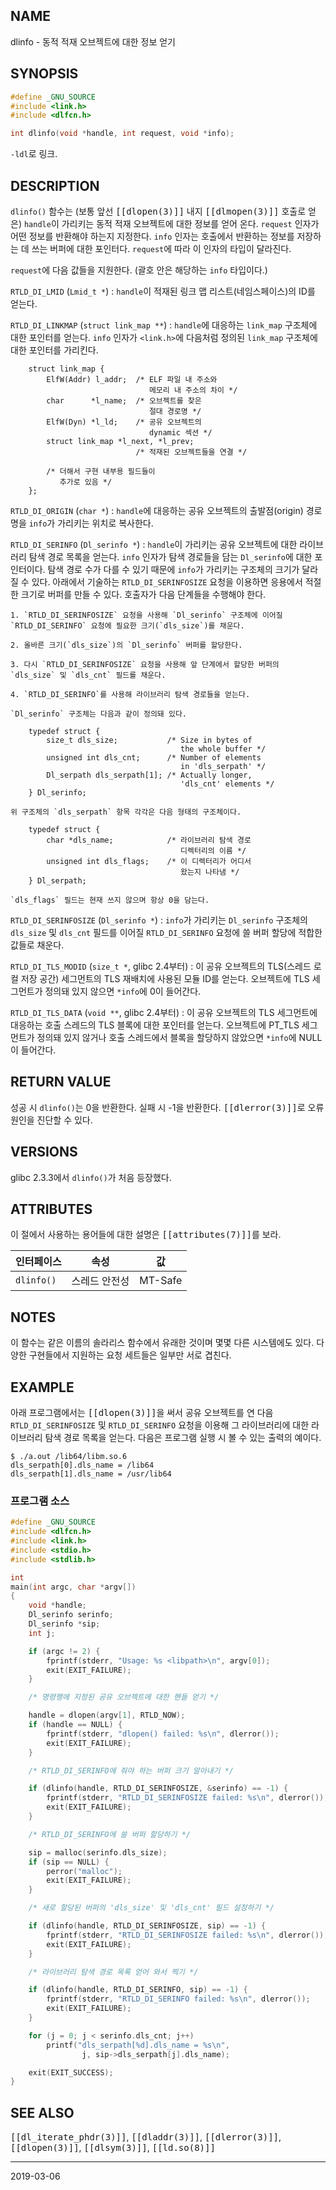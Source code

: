 ## NAME

dlinfo - 동적 적재 오브젝트에 대한 정보 얻기

## SYNOPSIS

```c
#define _GNU_SOURCE
#include <link.h>
#include <dlfcn.h>

int dlinfo(void *handle, int request, void *info);
```

`-ldl`로 링크.

## DESCRIPTION

`dlinfo()` 함수는 (보통 앞선 <tt>[[dlopen(3)]]</tt> 내지 <tt>[[dlmopen(3)]]</tt> 호출로 얻은) `handle`이 가리키는 동적 적재 오브젝트에 대한 정보를 얻어 온다. `request` 인자가 어떤 정보를 반환해야 하는지 지정한다. `info` 인자는 호출에서 반환하는 정보를 저장하는 데 쓰는 버퍼에 대한 포인터다. `request`에 따라 이 인자의 타입이 달라진다.

`request`에 다음 값들을 지원한다. (괄호 안은 해당하는 `info` 타입이다.)

`RTLD_DI_LMID` (`Lmid_t *`)
:   `handle`이 적재된 링크 맵 리스트(네임스페이스)의 ID를 얻는다.

`RTLD_DI_LINKMAP` (`struct link_map **`)
:   `handle`에 대응하는 `link_map` 구조체에 대한 포인터를 얻는다. `info` 인자가 `<link.h>`에 다음처럼 정의된 `link_map` 구조체에 대한 포인터를 가리킨다.

        struct link_map {
            ElfW(Addr) l_addr;  /* ELF 파일 내 주소와
                                   메모리 내 주소의 차이 */
            char      *l_name;  /* 오브젝트를 찾은
                                   절대 경로명 */
            ElfW(Dyn) *l_ld;    /* 공유 오브젝트의
                                   dynamic 섹션 */
            struct link_map *l_next, *l_prev;
                                /* 적재된 오브젝트들을 연결 */

            /* 더해서 구현 내부용 필드들이
               추가로 있음 */
        };

`RTLD_DI_ORIGIN` (`char *`)
:   `handle`에 대응하는 공유 오브젝트의 출발점(origin) 경로명을 `info`가 가리키는 위치로 복사한다.

`RTLD_DI_SERINFO` (`Dl_serinfo *`)
:   `handle`이 가리키는 공유 오브젝트에 대한 라이브러리 탐색 경로 목록을 얻는다. `info` 인자가 탐색 경로들을 담는 `Dl_serinfo`에 대한 포인터이다. 탐색 경로 수가 다를 수 있기 때문에 `info`가 가리키는 구조체의 크기가 달라질 수 있다. 아래에서 기술하는 `RTLD_DI_SERINFOSIZE` 요청을 이용하면 응용에서 적절한 크기로 버퍼를 만들 수 있다. 호출자가 다음 단계들을 수행해야 한다.

    1. `RTLD_DI_SERINFOSIZE` 요청을 사용해 `Dl_serinfo` 구조체에 이어질 `RTLD_DI_SERINFO` 요청에 필요한 크기(`dls_size`)를 채운다.

    2. 올바른 크기(`dls_size`)의 `Dl_serinfo` 버퍼를 할당한다.

    3. 다시 `RTLD_DI_SERINFOSIZE` 요청을 사용해 앞 단계에서 할당한 버퍼의 `dls_size` 및 `dls_cnt` 필드를 채운다.

    4. `RTLD_DI_SERINFO`를 사용해 라이브러리 탐색 경로들을 얻는다.

    `Dl_serinfo` 구조체는 다음과 같이 정의돼 있다.

        typedef struct {
            size_t dls_size;           /* Size in bytes of
                                          the whole buffer */
            unsigned int dls_cnt;      /* Number of elements
                                          in 'dls_serpath' */
            Dl_serpath dls_serpath[1]; /* Actually longer,
                                          'dls_cnt' elements */
        } Dl_serinfo;

    위 구조체의 `dls_serpath` 항목 각각은 다음 형태의 구조체이다.

        typedef struct {
            char *dls_name;            /* 라이브러리 탐색 경로
                                          디렉터리의 이름 */
            unsigned int dls_flags;    /* 이 디렉터리가 어디서
                                          왔는지 나타냄 */
        } Dl_serpath;

    `dls_flags` 필드는 현재 쓰지 않으며 항상 0을 담는다.

`RTLD_DI_SERINFOSIZE` (`Dl_serinfo *`)
:   `info`가 가리키는 `Dl_serinfo` 구조체의 `dls_size` 및 `dls_cnt` 필드를 이어질 `RTLD_DI_SERINFO` 요청에 쓸 버퍼 할당에 적합한 값들로 채운다.

`RTLD_DI_TLS_MODID` (`size_t *`, glibc 2.4부터)
:   이 공유 오브젝트의 TLS(스레드 로컬 저장 공간) 세그먼트의 TLS 재배치에 사용된 모듈 ID를 얻는다. 오브젝트에 TLS 세그먼트가 정의돼 있지 않으면 `*info`에 0이 들어간다.

`RTLD_DI_TLS_DATA` (`void **`, glibc 2.4부터)
:   이 공유 오브젝트의 TLS 세그먼트에 대응하는 호출 스레드의 TLS 블록에 대한 포인터를 얻는다. 오브젝트에 PT_TLS 세그먼트가 정의돼 있지 않거나 호출 스레드에서 블록을 할당하지 않았으면 `*info`에 NULL이 들어간다.

## RETURN VALUE

성공 시 `dlinfo()`는 0을 반환한다. 실패 시 -1을 반환한다. <tt>[[dlerror(3)]]</tt>로 오류 원인을 진단할 수 있다.

## VERSIONS

glibc 2.3.3에서 `dlinfo()`가 처음 등장했다.

## ATTRIBUTES

이 절에서 사용하는 용어들에 대한 설명은 <tt>[[attributes(7)]]</tt>를 보라.

| 인터페이스 | 속성 | 값 |
| --- | --- | --- |
| `dlinfo()` | 스레드 안전성 | MT-Safe |

## NOTES

이 함수는 같은 이름의 솔라리스 함수에서 유래한 것이며 몇몇 다른 시스템에도 있다. 다양한 구현들에서 지원하는 요청 세트들은 일부만 서로 겹친다.

## EXAMPLE

아래 프로그램에서는 <tt>[[dlopen(3)]]</tt>을 써서 공유 오브젝트를 연 다음 `RTLD_DI_SERINFOSIZE` 및 `RTLD_DI_SERINFO` 요청을 이용해 그 라이브러리에 대한 라이브러리 탐색 경로 목록을 얻는다. 다음은 프로그램 실행 시 볼 수 있는 출력의 예이다.

```text
$ ./a.out /lib64/libm.so.6
dls_serpath[0].dls_name = /lib64
dls_serpath[1].dls_name = /usr/lib64
```

### 프로그램 소스

```c
#define _GNU_SOURCE
#include <dlfcn.h>
#include <link.h>
#include <stdio.h>
#include <stdlib.h>

int
main(int argc, char *argv[])
{
    void *handle;
    Dl_serinfo serinfo;
    Dl_serinfo *sip;
    int j;

    if (argc != 2) {
        fprintf(stderr, "Usage: %s <libpath>\n", argv[0]);
        exit(EXIT_FAILURE);
    }

    /* 명령행에 지정된 공유 오브젝트에 대한 핸들 얻기 */

    handle = dlopen(argv[1], RTLD_NOW);
    if (handle == NULL) {
        fprintf(stderr, "dlopen() failed: %s\n", dlerror());
        exit(EXIT_FAILURE);
    }

    /* RTLD_DI_SERINFO에 줘야 하는 버퍼 크기 알아내기 */

    if (dlinfo(handle, RTLD_DI_SERINFOSIZE, &serinfo) == -1) {
        fprintf(stderr, "RTLD_DI_SERINFOSIZE failed: %s\n", dlerror());
        exit(EXIT_FAILURE);
    }

    /* RTLD_DI_SERINFO에 쓸 버퍼 할당하기 */

    sip = malloc(serinfo.dls_size);
    if (sip == NULL) {
        perror("malloc");
        exit(EXIT_FAILURE);
    }

    /* 새로 할당된 버퍼의 'dls_size' 및 'dls_cnt' 필드 설정하기 */

    if (dlinfo(handle, RTLD_DI_SERINFOSIZE, sip) == -1) {
        fprintf(stderr, "RTLD_DI_SERINFOSIZE failed: %s\n", dlerror());
        exit(EXIT_FAILURE);
    }

    /* 라이브러리 탐색 경로 목록 얻어 와서 찍기 */

    if (dlinfo(handle, RTLD_DI_SERINFO, sip) == -1) {
        fprintf(stderr, "RTLD_DI_SERINFO failed: %s\n", dlerror());
        exit(EXIT_FAILURE);
    }

    for (j = 0; j < serinfo.dls_cnt; j++)
        printf("dls_serpath[%d].dls_name = %s\n",
                j, sip->dls_serpath[j].dls_name);

    exit(EXIT_SUCCESS);
}
```

## SEE ALSO

<tt>[[dl_iterate_phdr(3)]]</tt>, <tt>[[dladdr(3)]]</tt>, <tt>[[dlerror(3)]]</tt>, <tt>[[dlopen(3)]]</tt>, <tt>[[dlsym(3)]]</tt>, <tt>[[ld.so(8)]]</tt>

----

2019-03-06
